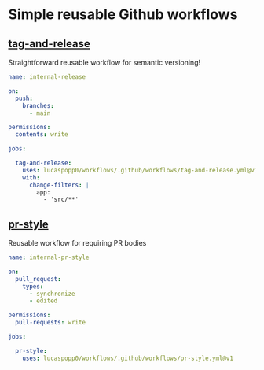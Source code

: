 # Simple reusable Github workflows

## [tag-and-release](.github/workflows/tag-and-release.yml)

Straightforward reusable workflow for semantic versioning!

```yaml
name: internal-release

on:
  push:
    branches:
      - main

permissions:
  contents: write

jobs:

  tag-and-release:
    uses: lucaspopp0/workflows/.github/workflows/tag-and-release.yml@v1
    with:
      change-filters: |
        app:
          - 'src/**'
```


## [pr-style](.github/workflows/pr-style.yml)

Reusable workflow for requiring PR bodies

```yaml
name: internal-pr-style

on:
  pull_request:
    types:
      - synchronize
      - edited

permissions:
  pull-requests: write

jobs:

  pr-style:
    uses: lucaspopp0/workflows/.github/workflows/pr-style.yml@v1
```
